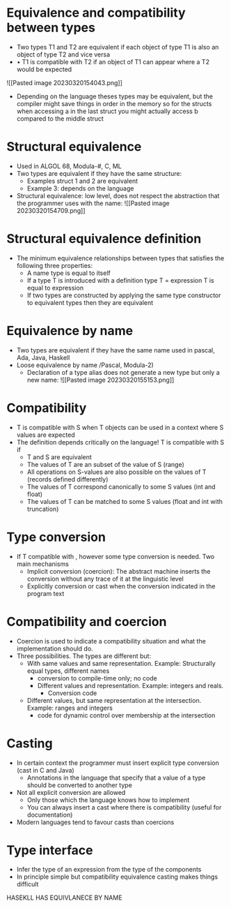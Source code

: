 # Equivalence and compatibility between types
- Two types T1 and T2 are equivalent if each object of type T1 is also an object of type T2 and vice versa
- • T1 is compatible with T2 if an object of T1 can appear where a T2 would be expected

![[Pasted image 20230320154043.png]]
- Depending on the language theses types may be equivalent, but the compiler might save things in order in the memory so for the structs when accessing a in the last struct you might actually access b compared to the middle struct

# Structural equivalence
- Used in ALGOL 68, Modula-#, C, ML
- Two types are equivalent if they have the same structure:
  - Examples struct 1 and 2 are equivalent 
  - Example 3: depends on the language
- Structural equivalence: low level, does not respect the abstraction that the programmer uses with the name:
![[Pasted image 20230320154709.png]]

# Structural equivalence definition 
- The minimum equivalence relationships between types that satisfies the following three properties:
  - A name type is equal to itself
  - If a type T is introduced with a definition type T = expression T is equal to expression
  - If two types are constructed by applying the same type constructor to equivalent types then they are equivalent

# Equivalence by name
- Two types are equivalent if they have the same name used in pascal, Ada, Java, Haskell
- Loose equivalence by name /Pascal, Modula-2)
  - Declaration of a type alias does not generate a new type but only a new name:    ![[Pasted image 20230320155153.png]]

# Compatibility
- T is compatible with S when T objects can be used in a context where S values are expected
- The definition depends critically on the language! T is compatible with S if
  - T and S are equivalent
  - The values of T are an subset of the value of S (range)
  - All operations on S-values are also possible on the values of T (records defined differently)
  - The values of T correspond canonically to some S values (int and float)
  - The values of T can be matched to some S values (float and int with truncation)

# Type conversion
- If T compatible with , however some type conversion is needed. Two main mechanisms
  - Implicit conversion (coercion): The abstract machine inserts the conversion without any trace of it at the linguistic level
  - Explicitly conversion or cast when the conversion indicated in the program text 

# Compatibility and coercion
- Coercion is used to indicate a compatibility situation and what the implementation should do.
- Three possibilities. The types are different but:
  - With same values and same representation. Example: Structurally equal types, different names
    - conversion to compile-time only; no code
    - Different values and representation. Example: integers and reals.
      - Conversion code
  - Different values, but same representation at the intersection. Example: ranges and integers
    - code for dynamic control over membership at the intersection

# Casting
- In certain context the programmer must insert explicit type conversion (cast in C and Java)
  - Annotations in the language that specify that a value of a type should be converted to another type 
- Not all explicit conversion are allowed
  - Only those which the language knows how to implement 
  - You can always insert a cast where there is compatibility (useful for documentation)
- Modern languages tend to favour casts than coercions

# Type interface
- Infer the type of an expression from the type of the components 
- In principle simple but compatibility equivalence casting makes things difficult 
















HASEKLL HAS EQUIVLANECE BY NAME 
